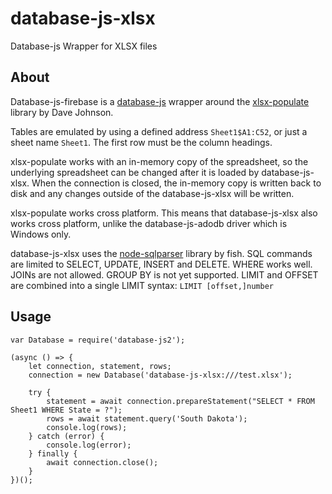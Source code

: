 # database-js-xlsx
Database-js Wrapper for XLSX files
## About
Database-js-firebase is a [database-js](https://github.com/mlaanderson/database-js) wrapper around the [xlsx-populate](https://github.com/dtjohnson/xlsx-populate) library by Dave Johnson. 

Tables are emulated by using a defined address `Sheet1$A1:C52`, or just a sheet name `Sheet1`. The first row must be the column headings.

xlsx-populate works with an in-memory copy of the spreadsheet, so the underlying spreadsheet can be changed after it is loaded by database-js-xlsx. When the connection is closed, the in-memory copy is written back to disk and any changes outside of the database-js-xlsx will be written.

xlsx-populate works cross platform. This means that database-js-xlsx also works cross platform, unlike the database-js-adodb driver which is Windows only.

database-js-xlsx uses the [node-sqlparser](https://github.com/alibaba/nquery) library by fish. SQL commands are limited to SELECT, UPDATE, INSERT and DELETE. WHERE works well. JOINs are not allowed. GROUP BY is not yet supported. LIMIT and OFFSET are combined into a single LIMIT syntax: `LIMIT [offset,]number`

## Usage
~~~~
var Database = require('database-js2');

(async () => {
    let connection, statement, rows;
    connection = new Database('database-js-xlsx:///test.xlsx');
    
    try {
        statement = await connection.prepareStatement("SELECT * FROM Sheet1 WHERE State = ?");
        rows = await statement.query('South Dakota');
        console.log(rows);
    } catch (error) {
        console.log(error);
    } finally {
        await connection.close();
    }
})();
~~~~